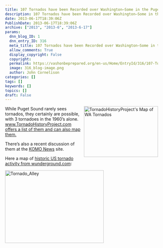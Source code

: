 ```yaml
---
title: 107 Tornados have been Recorded over Washington–Some in the Puget Sound Region
description: 107 Tornados have been Recorded over Washington–Some in the Puget Sound Region
date: 2013-06-17T18:39:06Z
PublishDate: 2013-06-17T18:39:06Z
archive: ["2013", "2013-6", "2013-6-17"]
params:
  dnn_blog_ID: 1
  dnn_entry_ID: 316
  meta_title: 107 Tornados have been Recorded over Washington–Some in the Puget Sound Region
  allow_comments: True
  display_copyright: False
  copyright:
  permalink: https://vashonbeprepared.org/en-us/Home/EntryId/316/107-Tornados-have-been-Recorded-over-Washington-ndash-Some-in-the-Puget-Sound-Region
  image: 316_blog-image.png
  author: John Cornelison
categories: []
tags: []
keywords: []
topics: []
draft: False
---
```


<p><a href="./images/316/Windows-Live-Writer-Tornados_A131-TornadoHistoryProject's_Map_of_WA_Tornados_2.png"><img title="TornadoHistoryProject&#39;s Map of WA Tornados" style="border-top: 0px; border-right: 0px; background-image: none; border-bottom: 0px; float: right; padding-top: 0px; padding-left: 0px; margin: 0px 0px 5px 5px; border-left: 0px; display: inline; padding-right: 0px" border="0" alt="TornadoHistoryProject&#39;s Map of WA Tornados" align="right" src="./images/316/Windows-Live-Writer-Tornados_A131-TornadoHistoryProject's_Map_of_WA_Tornados_thumb.png" width="244" height="168" /></a>While Puget Sound rarely sees tornados, they certainly are possible, with 3 tornadoes in the 1960’s alone. <a href="http://www.TornadoHistoryProject.com offers a list of them and can also map them.">www.TornadoHistoryProject.com offers a list of them and can also map them.</a></p>  <p>There’s also a recent discussion of them at the <a href="http://www.komonews.com/weather/blogs/scott/Tornadoes-rare----but-not-impossible----in-Puget-Sound-region-209566061.html" target="_blank">KOMO News</a> site.</p>  <p>Here a map of <a href="http://www.wunderground.com/tornado" target="_blank">historic US tornado activity from wunderground.com</a>:</p>  <p><a href="http://www.wunderground.com/tornado"><img title="Tornado_Alley" style="border-top: 0px; border-right: 0px; background-image: none; border-bottom: 0px; padding-top: 0px; padding-left: 0px; border-left: 0px; display: inline; padding-right: 0px" border="0" alt="Tornado_Alley" src="./images/316/Windows-Live-Writer-Tornados_A131-Tornado_Alley_3.gif" width="325" height="240" /></a></p>

